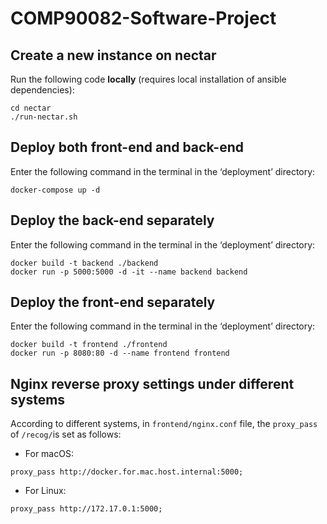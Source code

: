 # COMP90082-Software-Project

## Create a new instance on nectar

Run the following code **locally** (requires local installation of ansible dependencies):

```shell
cd nectar
./run-nectar.sh
```

## Deploy both front-end and back-end

Enter the following command in the terminal in the ‘deployment’ directory:

```shell
docker-compose up -d
```

## Deploy the back-end separately

Enter the following command in the terminal in the ‘deployment’ directory:

```shell
docker build -t backend ./backend
docker run -p 5000:5000 -d -it --name backend backend
```

## Deploy the front-end separately

Enter the following command in the terminal in the ‘deployment’ directory:

```shell
docker build -t frontend ./frontend
docker run -p 8080:80 -d --name frontend frontend
```

## Nginx reverse proxy settings under different systems

According to different systems, in `frontend/nginx.conf` file, the `proxy_pass` of `/recog/`is set as follows:

* For macOS:

```shell
proxy_pass http://docker.for.mac.host.internal:5000;
```

* For Linux:

```shell
proxy_pass http://172.17.0.1:5000;
```
